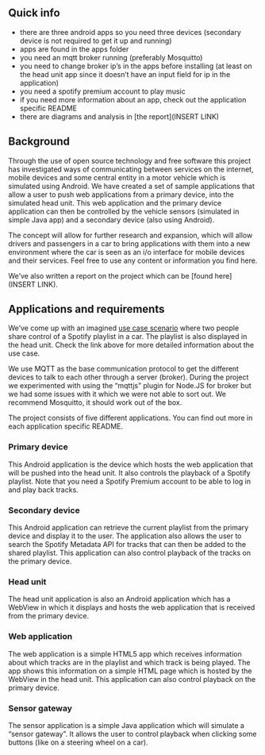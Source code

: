 ## Quick info

* there are three android apps so you need three devices (secondary device is not required to get it up and running)
* apps are found in the apps folder 
* you need an mqtt broker running (preferably Mosquitto)
* you need to change broker ip’s in the apps before installing (at least on the head unit app since it doesn’t have an input field for ip in the application)
* you need a spotify premium account to play music
* if you need more information about an app, check out the application specific README
* there are diagrams and analysis in [the report](INSERT LINK)

## Background

Through the use of open source technology and free software this project has investigated ways of communicating between services on the internet, mobile devices and some central entity in a motor vehicle which is simulated using 
Android. We have created a set of sample applications that allow a user to push web applications from a primary device, into the simulated head unit. This web application and the primary device application can then be controlled 
by the vehicle sensors (simulated in simple Java app) and a secondary device (also using Android). 

The concept will allow for further research and expansion, which will allow drivers and passengers in a car to bring applications with them into a new environment where the car is seen as an i/o interface for mobile devices and 
their services. Feel free to use any content or information you find here.

We’ve also written a report on the project which can be [found here](INSERT LINK).

## Applications and requirements

We’ve come up with an imagined [use case scenario](https://github.com/Snadde/infotainment/wiki/use-cases) where two people share control of a Spotify playlist in a car. The playlist is also displayed in the head unit. Check 
the link above for more detailed information about the use case.

We use MQTT as the base communication protocol to get the different devices to talk to each other through a server (broker). During the project we experimented with using the “mqttjs” plugin for Node.JS for broker but we 
had some issues with it which we were not able to sort out. We recommend Mosquitto, it should work out of the box.

The project consists of five different applications. You can find out more in each application specific README.

### Primary device

This Android application is the device which hosts the web application that will be pushed into the head unit. It also controls the playback of a Spotify playlist. Note that you need a Spotify Premium account to be able to 
log in and play back tracks.

### Secondary device

This Android  application can retrieve the current playlist from the primary device and display it to the user. The application also allows the user to search the Spotify Metadata API for tracks that can then be added to the 
shared playlist. This application can also control playback of the tracks on the primary device.

### Head unit

The head unit application is also an Android application which has a WebView in which it displays and hosts the web application that is received from the primary device.

### Web application

The web application is a simple HTML5 app which receives information about which tracks are in the playlist and which track is being played. The app shows this information on a simple HTML page which is hosted by the WebView 
in the head unit. This application can also control playback on the primary device.

### Sensor gateway

The sensor application is a simple Java application which will simulate a “sensor gateway”. It allows the user to control playback when clicking some buttons (like on a steering wheel on a car).

